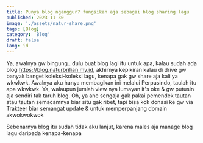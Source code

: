 ```yaml
---
title: Punya blog nganggur? fungsikan aja sebagai blog sharing lagu
published: 2023-11-30
image: './assets/natur-share.png'
tags: [Blog]
category: 'Blog'
draft: false 
lang: id
---
```


Ya, awalnya gw bingung.. dulu buat blog lagi itu untuk apa, kalau sudah ada blog https://blog.naturbrilian.my.id, akhirnya kepikiran kalau di drive gw banyak banget koleksi-koleksi lagu, kenapa gak gw share aja kali ya wkwkwk. Awalnya aku hanya membagikan ini melalui Perpusindo, taulah itu apa wkwkwk. Ya, walaupun jumlah view nya lumayan it's oke & gw putusin aja sendiri tak taruh blog. Oh, ya ane sengaja gak pakai pemendek tautan atau tautan semacamnya biar situ gak ribet, tapi bisa kok donasi ke gw via Trakteer biar semangat update & untuk memperpanjang domain akwokwokwok

Sebenarnya blog itu sudah tidak aku lanjut, karena males aja manage blog lagu daripada kenapa-kenapa